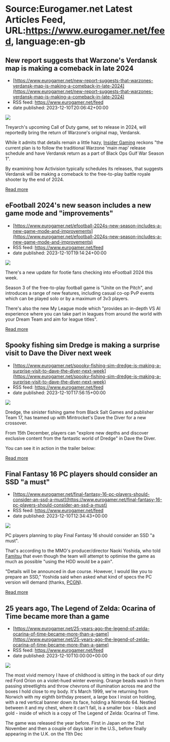 # Source:Eurogamer.net Latest Articles Feed, URL:https://www.eurogamer.net/feed, language:en-gb

## New report suggests that Warzone's Verdansk map is making a comeback in late 2024
 - [https://www.eurogamer.net/new-report-suggests-that-warzones-verdansk-map-is-making-a-comeback-in-late-2024](https://www.eurogamer.net/new-report-suggests-that-warzones-verdansk-map-is-making-a-comeback-in-late-2024)
 - RSS feed: https://www.eurogamer.net/feed
 - date published: 2023-12-10T20:06:42+00:00

<img src="https://assetsio.reedpopcdn.com/warzone-last-hours-of-verdansk-release-time-pacific-event-8008-1638553316484.jpg?width=1920&amp;height=1920&amp;fit=bounds&amp;quality=80&amp;format=jpg&amp;auto=webp" /> <p>Treyarch's upcoming Call of Duty game, set to release in 2024, will reportedly bring the return of Warzone's original map, Verdansk.
</p><p>While it admits that details remain a little hazy, <a href="https://insider-gaming.com/warzone-map-verdansk-return-2024/">Insider Gaming</a> reckons "the current plan is to follow the traditional Warzone 'main map' release schedule and have Verdansk return as a part of Black Ops Gulf War Season 1".
</p><p>By examining how Activision typically schedules its releases, that suggests Verdansk will be making a comeback to the free-to-play battle royale shooter by the end of 2024. 
</p> <p><a href="https://www.eurogamer.net/new-report-suggests-that-warzones-verdansk-map-is-making-a-comeback-in-late-2024">Read more</a></p>

## eFootball 2024's new season includes a new game mode and "improvements"
 - [https://www.eurogamer.net/efootball-2024s-new-season-includes-a-new-game-mode-and-improvements](https://www.eurogamer.net/efootball-2024s-new-season-includes-a-new-game-mode-and-improvements)
 - RSS feed: https://www.eurogamer.net/feed
 - date published: 2023-12-10T19:14:24+00:00

<img src="https://assetsio.reedpopcdn.com/efootball_season_1_review_header-cropped.jpg?width=1920&amp;height=1920&amp;fit=bounds&amp;quality=80&amp;format=jpg&amp;auto=webp" /> <p>There's a new update for footie fans checking into eFootball 2024 this week.
</p><p>Season 3 of the free-to-play football game is "Unite on the Pitch", and introduces a range of new features, including casual co-op PvP events which can be played solo or by a maximum of 3v3 players. 
</p><p>There's also the new My League mode which "provides an in-depth VS AI experience where you can take part in leagues from around the world with your Dream Team and aim for league titles".
</p> <p><a href="https://www.eurogamer.net/efootball-2024s-new-season-includes-a-new-game-mode-and-improvements">Read more</a></p>

## Spooky fishing sim Dredge is making a surprise visit to Dave the Diver next week
 - [https://www.eurogamer.net/spooky-fishing-sim-dredge-is-making-a-surprise-visit-to-dave-the-diver-next-week](https://www.eurogamer.net/spooky-fishing-sim-dredge-is-making-a-surprise-visit-to-dave-the-diver-next-week)
 - RSS feed: https://www.eurogamer.net/feed
 - date published: 2023-12-10T17:56:15+00:00

<img src="https://assetsio.reedpopcdn.com/Screenshot-2023-12-10-at-17.53.27.png?width=1920&amp;height=1920&amp;fit=bounds&amp;quality=80&amp;format=jpg&amp;auto=webp" /> <p>Dredge, the sinister fishing game from Black Salt Games and publisher Team 17, has teamed up with Mintrocket's Dave the Diver for a new crossover.
</p><p>From 15th December, players can "explore new depths and discover exclusive content from the fantastic world of Dredge" in Dave the Diver. 
</p><p>You can see it in action in the trailer below:
</p> <p><a href="https://www.eurogamer.net/spooky-fishing-sim-dredge-is-making-a-surprise-visit-to-dave-the-diver-next-week">Read more</a></p>

## Final Fantasy 16 PC players should consider an SSD "a must"
 - [https://www.eurogamer.net/final-fantasy-16-pc-players-should-consider-an-ssd-a-must](https://www.eurogamer.net/final-fantasy-16-pc-players-should-consider-an-ssd-a-must)
 - RSS feed: https://www.eurogamer.net/feed
 - date published: 2023-12-10T12:34:43+00:00

<img src="https://assetsio.reedpopcdn.com/FF16---Clive-extreme-close-up.png?width=1920&amp;height=1920&amp;fit=bounds&amp;quality=80&amp;format=jpg&amp;auto=webp" /> <p>PC players planning to play Final Fantasy 16 should consider an SSD "a must".
</p><p>That's according to the MMO's producer/director Naoki Yoshida, who told <a href="https://www.famitsu.com/news/202312/08325585.html">Famitsu</a> that even though the team will attempt to optimise the game as much as possible "using the HDD would be a pain".
</p><p>"Details will be announced in due course. However, I would like you to prepare an SSD," Yoshida said when asked what kind of specs the PC version will demand (thanks, <a href="https://www.pcgamesn.com/final-fantasy-16/ssd">PCGN</a>).
</p> <p><a href="https://www.eurogamer.net/final-fantasy-16-pc-players-should-consider-an-ssd-a-must">Read more</a></p>

## 25 years ago, The Legend of Zelda: Ocarina of Time became more than a game
 - [https://www.eurogamer.net/25-years-ago-the-legend-of-zelda-ocarina-of-time-became-more-than-a-game](https://www.eurogamer.net/25-years-ago-the-legend-of-zelda-ocarina-of-time-became-more-than-a-game)
 - RSS feed: https://www.eurogamer.net/feed
 - date published: 2023-12-10T10:00:00+00:00

<img src="https://assetsio.reedpopcdn.com/speedrunner-sets-new-world-records-for-ocarina-of-time-and-metroid-prime-1406085157005.jpg?width=1920&amp;height=1920&amp;fit=bounds&amp;quality=80&amp;format=jpg&amp;auto=webp" /> <p>
The most vivid memory I have of childhood is sitting in the back of our dirty red Ford Orion on a violet-hued winter evening. Orange beads wash in from passing streetlights and throw chevrons of illumination across me and the boxes I hold close to my body. It's March 1999, we're returning from Norwich with my eighth birthday present, a large box I insist on holding, with a red vertical banner down its face, holding a Nintendo 64. Nestled between it and my chest, where it can't fall, is a smaller box - black and gold - inside of which is a copy of The Legend of Zelda: Ocarina of Time.
</p><p>
The game was released the year before. First in Japan on the 21st November and then a couple of days later in the U.S., before finally appearing in the U.K. on the 11th Dec

